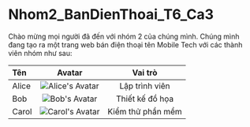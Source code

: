 # Nhom2_BanDienThoai_T6_Ca3

Chào mừng mọi người đã đến với nhóm 2 của chúng mình. Chúng mình đang tạo ra một trang web bán điện thoại tên Mobile Tech với các thành viên nhóm như sau:

| Tên         | Avatar                                 | Vai trò          |
|:------------|:---------------------------------------:|:----------------:|
| Alice       | ![Alice's Avatar](alice.jpg)          | Lập trình viên   |
| Bob         | ![Bob's Avatar](bob.jpg)              | Thiết kế đồ họa  |
| Carol       | ![Carol's Avatar](carol.jpg)          | Kiểm thử phần mềm|

